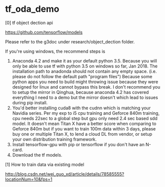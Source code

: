 # tf_oda_demo
[0] tf object dection api

https://github.com/tensorflow/models

Please refer to the g3doc under research/object_dection folder.

If you're using windows, the recommend steps is
1. Anaconda 4.2 and make it as your default python 3.5. Because you will only be able to use tf with python 3.5 on windows so far, Jan 2018. The installation path to anadonda should not contain any empty space. (i.e. please do not follow the default path "program files") Because some python apps you need to build might throwing issue because they were designed for linux and cannot bypass this break.
I don't recommend you to setup the mirror in Qinghua, because anaconda 4.2 has covered everything I need to a demo but the mirror doesn't which lead to issues during pip install.
2. You'd better installing cuda8 with the cudnn which is matching your Navidia series. Per my exp to i5 cpu training and Geforce 840m training, cpu needs 22sec to a global step but gpu only need 2.4 sec based sdd model. It doesn't mean Titan X have a better score when comparing to Geforce 840m but if you want to train 100m data within 3 days, please buy one or multiple Titan X, to lend a cloud DL from vendor, or setup your own distribution training framework.
3. Install tensorflow-gpu with pip or tensorflow if you don't have an N-card.
4. Download the tf models.

[1] How to train data via existing model

http://blog.csdn.net/wei_guo_xd/article/details/78585555?locationNum=10&fps=1
